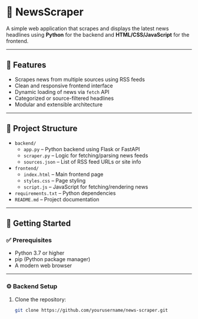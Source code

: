 # 📰 NewsScraper

A simple web application that scrapes and displays the latest news headlines using **Python** for the backend and **HTML/CSS/JavaScript** for the frontend.

---

## 📌 Features

- Scrapes news from multiple sources using RSS feeds
- Clean and responsive frontend interface
- Dynamic loading of news via `fetch` API
- Categorized or source-filtered headlines
- Modular and extensible architecture

---

## 📁 Project Structure

- `backend/`
  - `app.py` – Python backend using Flask or FastAPI
  - `scraper.py` – Logic for fetching/parsing news feeds
  - `sources.json` – List of RSS feed URLs or site info
- `frontend/`
  - `index.html` – Main frontend page
  - `styles.css` – Page styling
  - `script.js` – JavaScript for fetching/rendering news
- `requirements.txt` – Python dependencies
- `README.md` – Project documentation

---

## 🚀 Getting Started

### ✅ Prerequisites

- Python 3.7 or higher
- pip (Python package manager)
- A modern web browser

---

### ⚙️ Backend Setup

1. Clone the repository:
   ```bash
   git clone https://github.com/yourusername/news-scraper.git
